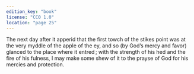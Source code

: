 ```yaml
---
edition_key: "book"
license: "CC0 1.0"
location: "page 25"
---
```

The next day after it apperid that the first towch of
the stikes point was at the very myddle of the apple of the ey,
and so (by God’s mercy and favor) glanced to the place where it
entred ; with the strength of his hed and the fire of his fulness,
I may make some shew of it to the prayse of God for his mercies
and protection.
